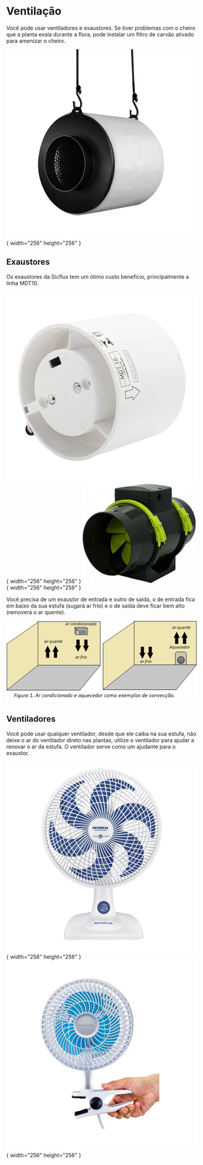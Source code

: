 # Ventilação

Você pode usar ventiladores e exaustores. Se tiver problemas com o cheiro que a planta exala durante a flora, pode instalar um filtro de carvão ativado para amenizar o cheiro.

![](https://raw.githubusercontent.com/tediousrock/libreconha/main/docs/assets/filtro-de-carvao.png){ width="256" height="256" }

## Exaustores

Os exaustores da Sicflux tem um ótimo custo beneficio, principalmente a linha MDT10.

![](https://raw.githubusercontent.com/tediousrock/libreconha/main/docs/assets/exaustor-sicflux.png){ width="256" height="256" }
![](https://raw.githubusercontent.com/tediousrock/libreconha/main/docs/assets/exaustor-150.png){ width="256" height="256" }

Você precisa de um exaustor de entrada e outro de saída, o de entrada fica em baixo da sua estufa (sugará ar frio) e o de saída deve ficar bem alto (removerá o ar quente).

![](https://raw.githubusercontent.com/tediousrock/libreconha/main/docs/assets/arquente-arfrio.png)

## Ventiladores

Você pode usar qualquer ventilador, desde que ele caiba na sua estufa, não deixe o ar do ventilador direto nas plantas, utilize o ventilador para ajudar a renovar o ar da estufa. O ventilador serve como um ajudante para o exaustor.

![](https://raw.githubusercontent.com/tediousrock/libreconha/main/docs/assets/ventilador-mesa.png){ width="256" height="256" }
![](https://raw.githubusercontent.com/tediousrock/libreconha/main/docs/assets/ventilador-clip.png){ width="256" height="256" }